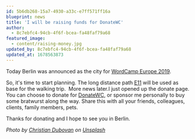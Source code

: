 ```yaml
---
id: 5b6db268-15a7-4930-a33c-e7ff571ff16a
blueprint: news
title: 'I will be raising funds for DonateWC'
author:
  - 8c7ebfc4-94cb-4f6f-bcea-fa48faf79a68
featured_image:
  - content/raising-money.jpg
updated_by: 8c7ebfc4-94cb-4f6f-bcea-fa48faf79a68
updated_at: 1678563873
---
```

Today Berlin was announced as the city for [WordCamp Europe 2019](https://2019.europe.wordcamp.org/).

So, it's time to start planning. The long distance path [E11](https://en.wikipedia.org/wiki/E11_European_long_distance_path) will be used as base for the walking trip.  More news later.I just opened up the donate page. You can choose to donate for [DonateWC](https://donatewc.org/), or sponsor me personally to buy some bratwurst along the way. Share this with all your friends, colleagues, clients, family members, pets.

Thanks for donating and I hope to see you in Berlin.

*Photo by [Christian Dubovan](https://unsplash.com/photos/Y_x747Yshlw) on* [*Unsplash*](https://unsplash.com/search/photos/donate)